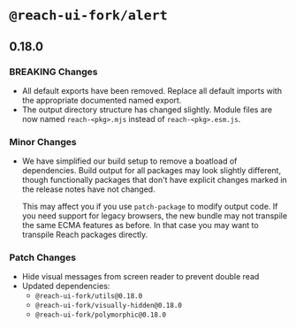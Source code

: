 # `@reach-ui-fork/alert`

## 0.18.0

### BREAKING Changes

- All default exports have been removed. Replace all default imports with the appropriate documented named export.
- The output directory structure has changed slightly. Module files are now named `reach-<pkg>.mjs` instead of `reach-<pkg>.esm.js`.

### Minor Changes

- We have simplified our build setup to remove a boatload of dependencies. Build output for all packages may look slightly different, though functionally packages that don't have explicit changes marked in the release notes have not changed.

  This may affect you if you use `patch-package` to modify output code. If you need support for legacy browsers, the new bundle may not transpile the same ECMA features as before. In that case you may want to transpile Reach packages directly.

### Patch Changes

- Hide visual messages from screen reader to prevent double read
- Updated dependencies:
  - `@reach-ui-fork/utils@0.18.0`
  - `@reach-ui-fork/visually-hidden@0.18.0`
  - `@reach-ui-fork/polymorphic@0.18.0`
